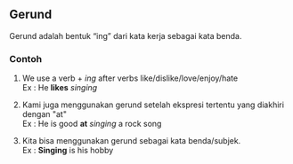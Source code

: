 ## Gerund
Gerund adalah bentuk “ing” dari kata kerja sebagai kata benda.

### Contoh
1. We use a verb + _ing_ after verbs like/dislike/love/enjoy/hate <br>
Ex : He **likes** *singing*

2. Kami juga menggunakan gerund setelah ekspresi tertentu yang diakhiri dengan "at" <br>
Ex : He is good **at** *singing* a rock song

3. Kita bisa menggunakan gerund sebagai kata benda/subjek. <br>
Ex : **Singing** is his hobby
